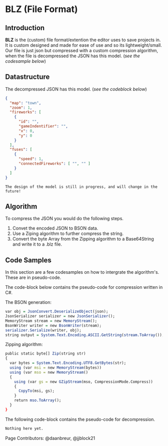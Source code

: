 # BLZ (File Format)


## Introduction
**BLZ** is the (custom) file format/extention the editor uses to save projects in. It is custom designed and made for ease of use and so its lightweight/small.
Our file is just json but compressed with a custom compression algorithm, when the file is decompressed the JSON has this model. (*see the codesample below*)

## Datastructure
The decompressed JSON has this model. (*see the codeblock below*)

```json
{
  "map": "town",
  "zoom": 1,
  "fireworks": [
    {
      "id": "",
      "gameIndentifier": "",
      "x": 0,
      "y": 0
    }
  ],
  "fuses": [
    {
      "speed": 1,
      "connectedFireworks": [ "", "" ]
    }
  ]
}
```

```note
The design of the model is still in progress, and will change in the future!
```

## Algorithm

To compress the JSON you would do the following steps.

1. Convet the encoded JSON to BSON data.
2. Use a Ziping algorithm to further compress the string.
3. Convert the byte Array from the Zipping algorithm to a Base64String and write it to a .blz file.

## Code Samples
In this section are a few codesamples on how to intergrate the algorithm's. These are in pseudo-code.

The code-block below contains the pseudo-code for compression written in C#.

The BSON generation:
```r
var obj = JsonConvert.DeserializeObject(json);
JsonSerializer serializer = new JsonSerializer();
MemoryStream stream = new MemoryStream();
BsonWriter writer = new BsonWriter(stream);
serializer.Serialize(writer, obj);
string output = System.Text.Encoding.ASCII.GetString(stream.ToArray());
```
Zipping algorithm:
```r
public static byte[] Zip(string str)
{
  var bytes = System.Text.Encoding.UTF8.GetBytes(str);
  using (var msi = new MemoryStream(bytes))
  using (var mso = new MemoryStream()
  {
    using (var gs = new GZipStream(mso, CompressionMode.Compress))
    {
      CopyTo(msi, gs);
    }
    return mso.ToArray();
  }
}
```

The following code-block contains the pseudo-code for decompression.

```r
Nothing here yet.
```

Page Contributors: @daanbreur, @jjblock21
